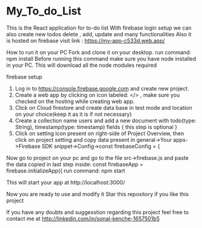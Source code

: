 # My_To_do_List

This is the React application for to-do list 
With firebase login setup we can also create new todos delete , add, update and many functionalities
Also it is hosted on firebase visit link : https://my-app-c533d.web.app/

How to run it on your PC
Fork and clone it on your desktop.
run command: npm install
Before running this command make sure you have node installed in your PC. This will download all the node modules required

firebase setup
1. Log in to https://console.firebase.google.com and create new project.
2. Create a web app by clicking on icon labeled: </> , make sure you checked on the hosting while creating web app.
3. Click on Cloud firestore and create data base in test mode and location on your choice(keep it as it is if not necessary)
4. Create a collection name users and add a new document with todo(type: String), timestamp(type: timestamp) fields { this step is optional }
5. Click on setting icon present on right-side of Project Overview, then click on project setting and copy data present in general->Your apps->Firebase SDK snippet->Config->const firebaseConfig = {

Now go to project on your pc and go to the file src->firebase.js and paste the data copied in last step inside: const firebaseApp = firebase.initializeApp({
run command: npm start

This will start your app at http://localhost:3000/

Now you are ready to use and modify it
Star this repository if you like this project

If you have any doubts and suggesstion regarding this project feel free to contact me at http://linkedin.com/in/sonal-kenche-1657501b5

